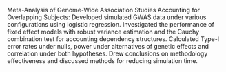 Meta-Analysis of Genome-Wide Association Studies Accounting for Overlapping Subjects: Developed simulated GWAS data under various configurations using logistic regression. Investigated the performance of fixed effect models with robust variance estimation and the Cauchy combination test for accounting dependency structures. Calculated Type-I error rates under nulls, power under alternatives of genetic effects and correlation under both hypotheses. Drew conclusions on methodology effectiveness and discussed methods for reducing simulation time.  
